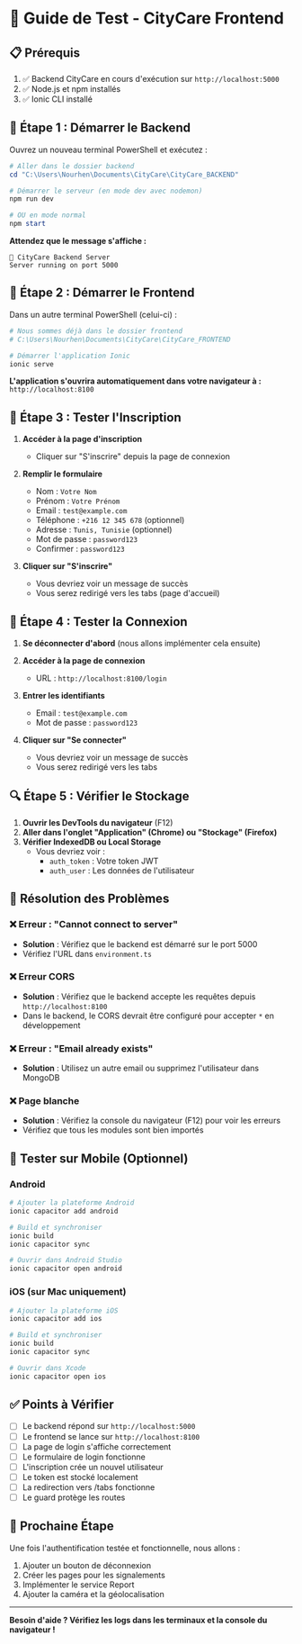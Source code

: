 # 🧪 Guide de Test - CityCare Frontend

## 📋 Prérequis

1. ✅ Backend CityCare en cours d'exécution sur `http://localhost:5000`
2. ✅ Node.js et npm installés
3. ✅ Ionic CLI installé

## 🚀 Étape 1 : Démarrer le Backend

Ouvrez un nouveau terminal PowerShell et exécutez :

```powershell
# Aller dans le dossier backend
cd "C:\Users\Nourhen\Documents\CityCare\CityCare_BACKEND"

# Démarrer le serveur (en mode dev avec nodemon)
npm run dev

# OU en mode normal
npm start
```

**Attendez que le message s'affiche :**
```
🚀 CityCare Backend Server
Server running on port 5000
```

## 🚀 Étape 2 : Démarrer le Frontend

Dans un autre terminal PowerShell (celui-ci) :

```powershell
# Nous sommes déjà dans le dossier frontend
# C:\Users\Nourhen\Documents\CityCare\CityCare_FRONTEND

# Démarrer l'application Ionic
ionic serve
```

**L'application s'ouvrira automatiquement dans votre navigateur à :**
`http://localhost:8100`

## 🧪 Étape 3 : Tester l'Inscription

1. **Accéder à la page d'inscription**
   - Cliquer sur "S'inscrire" depuis la page de connexion

2. **Remplir le formulaire**
   - Nom : `Votre Nom`
   - Prénom : `Votre Prénom`
   - Email : `test@example.com`
   - Téléphone : `+216 12 345 678` (optionnel)
   - Adresse : `Tunis, Tunisie` (optionnel)
   - Mot de passe : `password123`
   - Confirmer : `password123`

3. **Cliquer sur "S'inscrire"**
   - Vous devriez voir un message de succès
   - Vous serez redirigé vers les tabs (page d'accueil)

## 🧪 Étape 4 : Tester la Connexion

1. **Se déconnecter d'abord** (nous allons implémenter cela ensuite)
   
2. **Accéder à la page de connexion**
   - URL : `http://localhost:8100/login`

3. **Entrer les identifiants**
   - Email : `test@example.com`
   - Mot de passe : `password123`

4. **Cliquer sur "Se connecter"**
   - Vous devriez voir un message de succès
   - Vous serez redirigé vers les tabs

## 🔍 Étape 5 : Vérifier le Stockage

1. **Ouvrir les DevTools du navigateur** (F12)
2. **Aller dans l'onglet "Application" (Chrome) ou "Stockage" (Firefox)**
3. **Vérifier IndexedDB ou Local Storage**
   - Vous devriez voir :
     - `auth_token` : Votre token JWT
     - `auth_user` : Les données de l'utilisateur

## 🐛 Résolution des Problèmes

### ❌ Erreur : "Cannot connect to server"
- **Solution** : Vérifiez que le backend est démarré sur le port 5000
- Vérifiez l'URL dans `environment.ts`

### ❌ Erreur CORS
- **Solution** : Vérifiez que le backend accepte les requêtes depuis `http://localhost:8100`
- Dans le backend, le CORS devrait être configuré pour accepter `*` en développement

### ❌ Erreur : "Email already exists"
- **Solution** : Utilisez un autre email ou supprimez l'utilisateur dans MongoDB

### ❌ Page blanche
- **Solution** : Vérifiez la console du navigateur (F12) pour voir les erreurs
- Vérifiez que tous les modules sont bien importés

## 📱 Tester sur Mobile (Optionnel)

### Android
```powershell
# Ajouter la plateforme Android
ionic capacitor add android

# Build et synchroniser
ionic build
ionic capacitor sync

# Ouvrir dans Android Studio
ionic capacitor open android
```

### iOS (sur Mac uniquement)
```bash
# Ajouter la plateforme iOS
ionic capacitor add ios

# Build et synchroniser
ionic build
ionic capacitor sync

# Ouvrir dans Xcode
ionic capacitor open ios
```

## ✅ Points à Vérifier

- [ ] Le backend répond sur `http://localhost:5000`
- [ ] Le frontend se lance sur `http://localhost:8100`
- [ ] La page de login s'affiche correctement
- [ ] Le formulaire de login fonctionne
- [ ] L'inscription crée un nouvel utilisateur
- [ ] Le token est stocké localement
- [ ] La redirection vers /tabs fonctionne
- [ ] Le guard protège les routes

## 🎉 Prochaine Étape

Une fois l'authentification testée et fonctionnelle, nous allons :
1. Ajouter un bouton de déconnexion
2. Créer les pages pour les signalements
3. Implémenter le service Report
4. Ajouter la caméra et la géolocalisation

---

**Besoin d'aide ? Vérifiez les logs dans les terminaux et la console du navigateur !**
